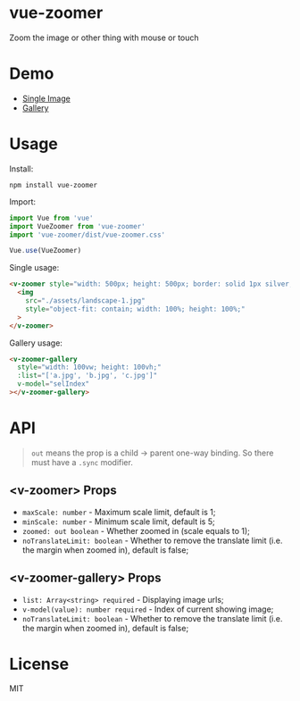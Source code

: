 # vue-zoomer

Zoom the image or other thing with mouse or touch

# Demo

- [Single Image](https://unpkg.com/vue-zoomer/demo/basic.html)
- [Gallery](https://unpkg.com/vue-zoomer/demo/gallery.html)

# Usage

Install:
```
npm install vue-zoomer
```

Import:
```js
import Vue from 'vue'
import VueZoomer from 'vue-zoomer'
import 'vue-zoomer/dist/vue-zoomer.css'

Vue.use(VueZoomer)
```

Single usage:
```html
<v-zoomer style="width: 500px; height: 500px; border: solid 1px silver;">
  <img
    src="./assets/landscape-1.jpg"
    style="object-fit: contain; width: 100%; height: 100%;"
  >
</v-zoomer>
```

Gallery usage:
```html
<v-zoomer-gallery
  style="width: 100vw; height: 100vh;"
  :list="['a.jpg', 'b.jpg', 'c.jpg']"
  v-model="selIndex"
></v-zoomer-gallery>
```

# API

> `out` means the prop is a child -> parent one-way binding. So there must have a `.sync` modifier.

## &lt;v-zoomer&gt; Props

- `maxScale: number` - Maximum scale limit, default is 1;
- `minScale: number` - Minimum scale limit, default is 5;
- `zoomed: out boolean` - Whether zoomed in (scale equals to 1);
- `noTranslateLimit: boolean` - Whether to remove the translate limit (i.e. the margin when zoomed in), default is false;

## &lt;v-zoomer-gallery&gt; Props

- `list: Array<string> required` - Displaying image urls;
- `v-model(value): number required` - Index of current showing image;
- `noTranslateLimit: boolean` - Whether to remove the translate limit (i.e. the margin when zoomed in), default is false;

# License

MIT
